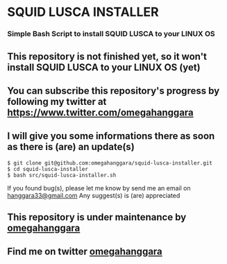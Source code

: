 # SQUID LUSCA INSTALLER

### Simple Bash Script to install SQUID LUSCA to your LINUX OS
## This repository is not finished yet, so it won't install SQUID LUSCA to your LINUX OS (yet)
## You can subscribe this repository's progress by following my twitter at https://www.twitter.com/omegahanggara
## I will give you some informations there as soon as there is (are) an update(s)

```
$ git clone git@github.com:omegahanggara/squid-lusca-installer.git
$ cd squid-lusca-installer
$ bash src/squid-lusca-installer.sh
```

If you found bug(s), please let me know by send me an email on hanggara33@gmail.com
Any suggest(s) is (are) appreciated

## This repository is under maintenance by [omegahanggara](https://github.com/omegahanggara)
## Find me on twitter [omegahanggara](https://twitter.com/omegahanggara)